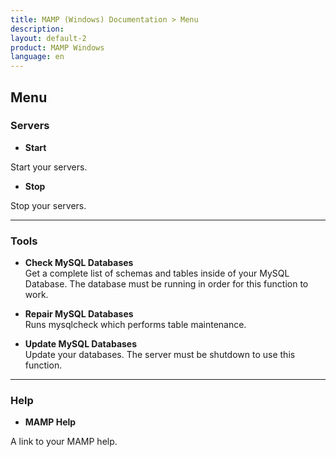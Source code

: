 ```yaml
---
title: MAMP (Windows) Documentation > Menu
description: 
layout: default-2
product: MAMP Windows
language: en
---
```


## Menu

### Servers

*   **Start**  

   Start your servers.

*   **Stop** 

   Stop your servers.

---

### Tools

*   **Check MySQL Databases**  
   Get a complete list of schemas and tables inside of your MySQL Database. The database must be running in order for this function to work.

*   **Repair MySQL Databases**  
   Runs mysqlcheck which performs table maintenance.
   
*   **Update MySQL Databases**  
   Update your databases. The server must be shutdown to use this function.
   
---

### Help

*   **MAMP Help** 

   A link to your MAMP help.
   



